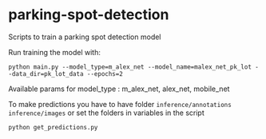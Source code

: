 # parking-spot-detection
Scripts to train a parking spot detection model

Run training the model with:
```
python main.py --model_type=m_alex_net --model_name=malex_net_pk_lot --data_dir=pk_lot_data --epochs=2 
```
Available params for model_type : m_alex_net, alex_net, mobile_net

To make predictions you have to have folder ```inference/annotations``` ```inference/images``` or set the folders in variables in the script
```
python get_predictions.py 
```
